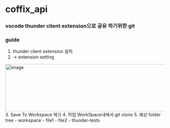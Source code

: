 # coffix_api

### vscode thunder client extension으로 공유 하기위한 git


### guide

1. thunder client extension 설치
2. -> extension setting
<img width="1000" height="150" alt="image" src="https://user-images.githubusercontent.com/33388081/190884988-d5bb32a3-3f92-4905-8f15-7764e29d791a.png">
3. Save To Workspace 체크
4. 작업 WorkSpace내에서 git clone
5. 예상 folder tree
- workspace
  - file1
  - file2
  - thunder-tests   
